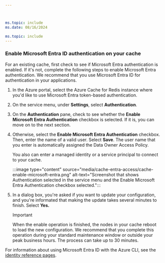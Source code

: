 ```yaml
---



ms.topic: include
ms.date: 08/16/2024

ms.topic: include
---
```


### Enable Microsoft Entra ID authentication on your cache

For an existing cache, first check to see if Microsoft Entra authentication is enabled. If it's not, complete the following steps to enable Microsoft Entra authentication. We recommend that you use Microsoft Entra ID for authentication in your applications.

1. In the Azure portal, select the Azure Cache for Redis instance where you'd like to use Microsoft Entra token-based authentication.

1. On the service menu, under **Settings**, select **Authentication**.

1. On the **Authentication** pane, check to see whether the **Enable Microsoft Entra Authentication** checkbox is selected. If it is, you can move on to the next section.

1. Otherwise, select the **Enable Microsoft Entra Authentication** checkbox. Then, enter the name of a valid user. Select **Save**. The user name that you enter is automatically assigned the Data Owner Access Policy.

   You also can enter a managed identity or a service principal to connect to your cache.

   :::image type="content" source="media/cache-entra-access/cache-enable-microsoft-entra.png" alt-text="Screenshot that shows Authentication selected in the service menu and the Enable Microsoft Entra Authentication checkbox selected.":::

1. In a dialog box, you're asked if you want to update your configuration, and you're informated that making the update takes several minutes to finish. Select **Yes.**

   > [!IMPORTANT]
   > When the enable operation is finished, the nodes in your cache reboot to load the new configuration. We recommend that you complete this operation during your standard maintenance window or outside your peak business hours. The process can take up to 30 minutes.

For information about using Microsoft Entra ID with the Azure CLI, see the [identity reference pages](/cli/azure/redis/identity).
